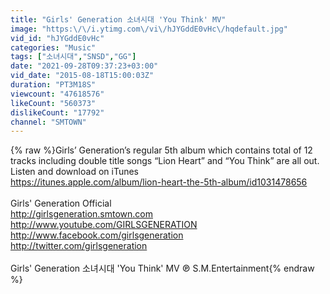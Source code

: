 ```yaml
---
title: "Girls' Generation 소녀시대 'You Think' MV"
image: "https:\/\/i.ytimg.com\/vi\/hJYGddE0vHc\/hqdefault.jpg"
vid_id: "hJYGddE0vHc"
categories: "Music"
tags: ["소녀시대","SNSD","GG"]
date: "2021-09-28T09:37:23+03:00"
vid_date: "2015-08-18T15:00:03Z"
duration: "PT3M18S"
viewcount: "47618576"
likeCount: "560373"
dislikeCount: "17792"
channel: "SMTOWN"
---
```

{% raw %}Girls’ Generation’s regular 5th album which contains total of 12 tracks including double title songs “Lion Heart” and “You Think” are all out.<br />Listen and download on iTunes<br /><a rel="nofollow" target="blank" href="https://itunes.apple.com/album/lion-heart-the-5th-album/id1031478656">https://itunes.apple.com/album/lion-heart-the-5th-album/id1031478656</a><br /><br />Girls' Generation Official<br /><a rel="nofollow" target="blank" href="http://girlsgeneration.smtown.com">http://girlsgeneration.smtown.com</a><br /><a rel="nofollow" target="blank" href="http://www.youtube.com/GIRLSGENERATION">http://www.youtube.com/GIRLSGENERATION</a><br /><a rel="nofollow" target="blank" href="http://www.facebook.com/girlsgeneration">http://www.facebook.com/girlsgeneration</a><br /><a rel="nofollow" target="blank" href="http://twitter.com/girlsgeneration">http://twitter.com/girlsgeneration</a><br /><br />Girls' Generation 소녀시대 'You Think' MV ℗ S.M.Entertainment{% endraw %}
